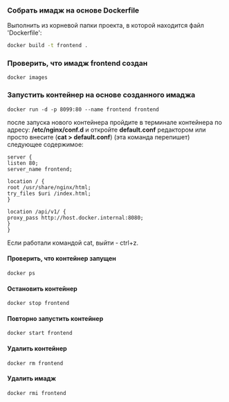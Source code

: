### Собрать имадж на основе Dockerfile

Выполнить из корневой папки проекта, в которой находится файл 'Dockerfile':

```bash
docker build -t frontend .
```

### Проверить, что имадж frontend создан
```
docker images
```

### Запустить контейнер на основе созданного имаджа
```
docker run -d -p 8099:80 --name frontend frontend
```

после запуска нового контейнера пройдите в терминале контейнера по адресу: **/etc/nginx/conf.d** и откройте **default.conf** редактором или просто внесите (**cat > default.conf**) (эта команда перепишет) следующее содержимое:
```
server {
listen 80;
server_name frontend;

location / {
root /usr/share/nginx/html;
try_files $uri /index.html;
}

location /api/v1/ {
proxy_pass http://host.docker.internal:8080;
}
}
```

Если работали командой cat, выйти - ctrl+z.


#### Проверить, что контейнер запущен
```
docker ps
```

#### Остановить контейнер
```
docker stop frontend
```

#### Повторно запустить контейнер
```
docker start frontend
```

#### Удалить контейнер
```
docker rm frontend
```

#### Удалить имадж
```
docker rmi frontend
```